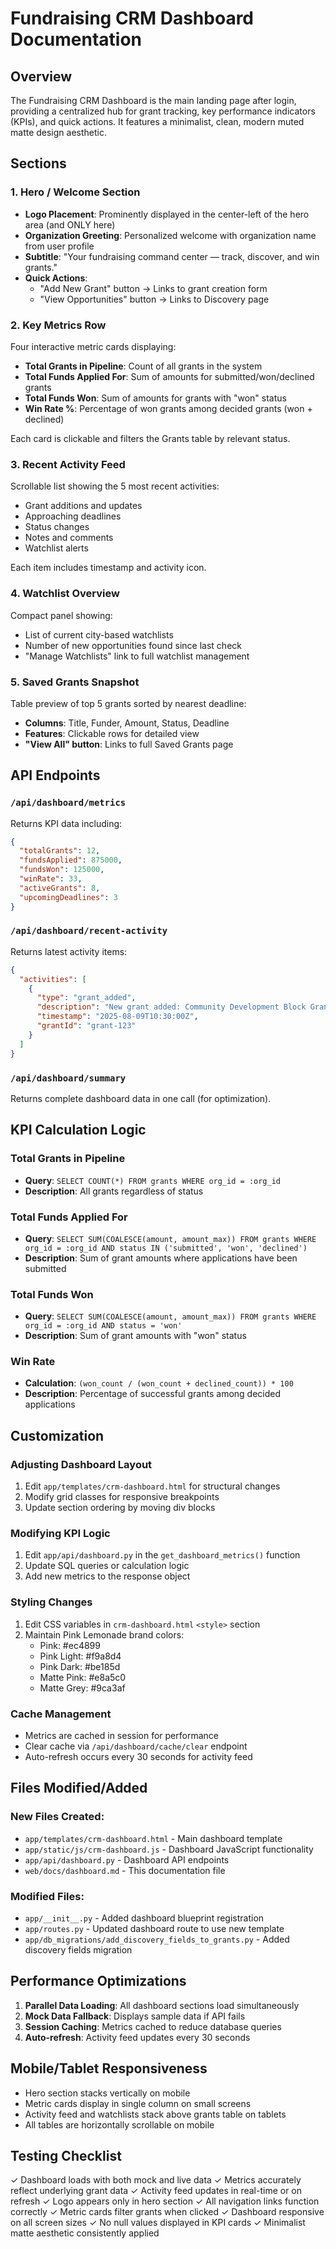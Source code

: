 # Fundraising CRM Dashboard Documentation

## Overview
The Fundraising CRM Dashboard is the main landing page after login, providing a centralized hub for grant tracking, key performance indicators (KPIs), and quick actions. It features a minimalist, clean, modern muted matte design aesthetic.

## Sections

### 1. Hero / Welcome Section
- **Logo Placement**: Prominently displayed in the center-left of the hero area (and ONLY here)
- **Organization Greeting**: Personalized welcome with organization name from user profile
- **Subtitle**: "Your fundraising command center — track, discover, and win grants."
- **Quick Actions**:
  - "Add New Grant" button → Links to grant creation form
  - "View Opportunities" button → Links to Discovery page

### 2. Key Metrics Row
Four interactive metric cards displaying:
- **Total Grants in Pipeline**: Count of all grants in the system
- **Total Funds Applied For**: Sum of amounts for submitted/won/declined grants
- **Total Funds Won**: Sum of amounts for grants with "won" status
- **Win Rate %**: Percentage of won grants among decided grants (won + declined)

Each card is clickable and filters the Grants table by relevant status.

### 3. Recent Activity Feed
Scrollable list showing the 5 most recent activities:
- Grant additions and updates
- Approaching deadlines
- Status changes
- Notes and comments
- Watchlist alerts

Each item includes timestamp and activity icon.

### 4. Watchlist Overview
Compact panel showing:
- List of current city-based watchlists
- Number of new opportunities found since last check
- "Manage Watchlists" link to full watchlist management

### 5. Saved Grants Snapshot
Table preview of top 5 grants sorted by nearest deadline:
- **Columns**: Title, Funder, Amount, Status, Deadline
- **Features**: Clickable rows for detailed view
- **"View All" button**: Links to full Saved Grants page

## API Endpoints

### `/api/dashboard/metrics`
Returns KPI data including:
```json
{
  "totalGrants": 12,
  "fundsApplied": 875000,
  "fundsWon": 125000,
  "winRate": 33,
  "activeGrants": 8,
  "upcomingDeadlines": 3
}
```

### `/api/dashboard/recent-activity`
Returns latest activity items:
```json
{
  "activities": [
    {
      "type": "grant_added",
      "description": "New grant added: Community Development Block Grant",
      "timestamp": "2025-08-09T10:30:00Z",
      "grantId": "grant-123"
    }
  ]
}
```

### `/api/dashboard/summary`
Returns complete dashboard data in one call (for optimization).

## KPI Calculation Logic

### Total Grants in Pipeline
- **Query**: `SELECT COUNT(*) FROM grants WHERE org_id = :org_id`
- **Description**: All grants regardless of status

### Total Funds Applied For
- **Query**: `SELECT SUM(COALESCE(amount, amount_max)) FROM grants WHERE org_id = :org_id AND status IN ('submitted', 'won', 'declined')`
- **Description**: Sum of grant amounts where applications have been submitted

### Total Funds Won
- **Query**: `SELECT SUM(COALESCE(amount, amount_max)) FROM grants WHERE org_id = :org_id AND status = 'won'`
- **Description**: Sum of grant amounts with "won" status

### Win Rate
- **Calculation**: `(won_count / (won_count + declined_count)) * 100`
- **Description**: Percentage of successful grants among decided applications

## Customization

### Adjusting Dashboard Layout
1. Edit `app/templates/crm-dashboard.html` for structural changes
2. Modify grid classes for responsive breakpoints
3. Update section ordering by moving div blocks

### Modifying KPI Logic
1. Edit `app/api/dashboard.py` in the `get_dashboard_metrics()` function
2. Update SQL queries or calculation logic
3. Add new metrics to the response object

### Styling Changes
1. Edit CSS variables in `crm-dashboard.html` `<style>` section
2. Maintain Pink Lemonade brand colors:
   - Pink: #ec4899
   - Pink Light: #f9a8d4
   - Pink Dark: #be185d
   - Matte Pink: #e8a5c0
   - Matte Grey: #9ca3af

### Cache Management
- Metrics are cached in session for performance
- Clear cache via `/api/dashboard/cache/clear` endpoint
- Auto-refresh occurs every 30 seconds for activity feed

## Files Modified/Added

### New Files Created:
- `app/templates/crm-dashboard.html` - Main dashboard template
- `app/static/js/crm-dashboard.js` - Dashboard JavaScript functionality
- `app/api/dashboard.py` - Dashboard API endpoints
- `web/docs/dashboard.md` - This documentation file

### Modified Files:
- `app/__init__.py` - Added dashboard blueprint registration
- `app/routes.py` - Updated dashboard route to use new template
- `app/db_migrations/add_discovery_fields_to_grants.py` - Added discovery fields migration

## Performance Optimizations
1. **Parallel Data Loading**: All dashboard sections load simultaneously
2. **Mock Data Fallback**: Displays sample data if API fails
3. **Session Caching**: Metrics cached to reduce database queries
4. **Auto-refresh**: Activity feed updates every 30 seconds

## Mobile/Tablet Responsiveness
- Hero section stacks vertically on mobile
- Metric cards display in single column on small screens
- Activity feed and watchlists stack above grants table on tablets
- All tables are horizontally scrollable on mobile

## Testing Checklist
✓ Dashboard loads with both mock and live data
✓ Metrics accurately reflect underlying grant data
✓ Activity feed updates in real-time or on refresh
✓ Logo appears only in hero section
✓ All navigation links function correctly
✓ Metric cards filter grants when clicked
✓ Dashboard responsive on all screen sizes
✓ No null values displayed in KPI cards
✓ Minimalist matte aesthetic consistently applied